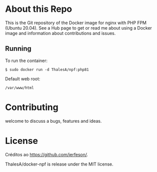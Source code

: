 # About this Repo

This is the Git repository of the Docker image for nginx with PHP FPM (Ubuntu 20.04). 
See a Hub page to get or read me about using a Docker image and information about contributions and issues.

## Running
To run the container:
```
$ sudo docker run -d ThalesA/npf:php81
```

Default web root:
```
/var/www/html
```

# Contributing

welcome to discuss a bugs, features and ideas.

# License

 
 Créditos ao https://github.com/jerfeson/.
 
 ThalesA/docker-npf  is release under the MIT license.
